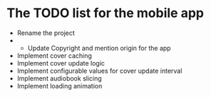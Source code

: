 # The TODO list for the mobile app

- Rename the project
- - Update Copyright and mention origin for the app
- Implement cover caching
- Implement cover update logic
- Implement configurable values for cover update interval
- Implement audiobook slicing
- Implement loading animation
